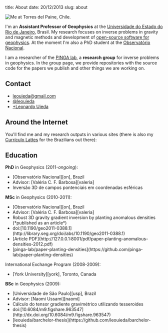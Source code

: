 title: About
date: 20/12/2013
slug: about

![Me at Torres del Paine, Chile.]({filename}/images/torres-del-paine.jpg)

I'm an **Assistant Professor of Geophysics**
at the [Universidade do Estado do Rio de Janeiro][uerj], Brasil.
My research focuses on inverse problems in gravity and magnetic methods
and development of [open-source software for geophysics](/software.html).
At the moment I'm also a PhD student
at the [Observatório Nacional][on].

I am a researcher of the [PINGA lab][pinga],
a **research group** for inverse problems in geophysics.
In the group page,
we provide repositories
with the source code for the papers we publish
and other things we are working on.

## Contact

<ul class="contact-list">
<li><i class="fa fa-envelope fa-lg" title="e-mail"></i>
    <a href="mailto:leouieda@gmail.com"
     title="My personal e-mail.">leouieda@gmail.com</a>
</li>
<li><i class="fa fa-twitter fa-lg" title="Twitter"></i>
    <a class="external reference"
     href="https://twitter.com/leouieda">@leouieda</a>
</li>
<li><i class="fa fa-google-plus-square fa-lg" title="Google+"></i>
    <a class="external reference"
     href="https://plus.google.com/u/0/+LeonardoUieda">+Leonardo Uieda</a>
</li>
</ul>


## Around the Internet

You'll find me and my research outputs in various sites
(there is also my [Currículo Lattes](http://lattes.cnpq.br/8939551682050504)
for the Brazilians out there):

<div style="text-align: center;">
<a href="https://github.com/leouieda"><i class="fa fa-github-square fa-3x" title="Github"></i></a>
<a href="http://figshare.com/authors/Leonardo%20Uieda/97471"><i class="ai ai-figshare-square fa-3x" title="figshare"></i></a>
<a href="http://impactstory.org/leouieda"><i class="ai ai-impactstory-square fa-3x" title="ImpactStory"></i></a>
<a href="http://scholar.google.com.br/citations?user=qfmPrUEAAAAJ"><i class="ai ai-google-scholar-square fa-3x" title="Google Scholar"></i></a>
<a href="https://www.researchgate.net/profile/Leonardo_Uieda"><i class="ai ai-researchgate-square fa-3x" title="ResearchGate"></i></a>
<a href="http://orcid.org/0000-0001-6123-9515"><i class="ai ai-orcid-square fa-3x" title="ORCID"></i></a>
<a href="http://www.linkedin.com/in/uieda"><i class="fa fa-linkedin-square fa-3x" title="LinkedIn"></i></a>
</div>

## Education

**PhD** in Geophysics (2011-*ongoing*):
<ul class="edu-list">
<li><i class="fa fa-university fa-fw"></i>
    [Observatório Nacional][on], Brazil
</li>
<li><i class="fa fa-graduation-cap fa-fw"></i>
    Advisor: [Valéria C. F. Barbosa][valeria]
</li>
<li><i class="fa fa-book fa-fw"></i>
    Inversão 3D de campos pontenciais em coordenadas esféricas
</li>
</ul>

**MSc** in Geophysics (2010-2011):
<ul class="edu-list">
<li><i class="fa fa-university fa-fw"></i>
    [Observatório Nacional][on], Brazil
</li>
<li><i class="fa fa-graduation-cap fa-fw"></i>
    Advisor: [Valéria C. F. Barbosa][valeria]
</li>
<li><i class="fa fa-book fa-fw"></i>
    Robust 3D gravity gradient inversion by planting anomalous densities
    (*published as an article*)
</li>
<li><i class="fa fa-link fa-fw"></i>
    doi:[10.1190/geo2011-0388.1](http://library.seg.org/doi/abs/10.1190/geo2011-0388.1)
</li>
<li><i class="fa fa-file-pdf-o fa-fw"></i>
    [Article PDF](http://127.0.0.1:8001/pdf/paper-planting-anomalous-densities-2012.pdf)
</li>
<li><i class="fa fa-github-square fa-fw"></i>
    [pinga-lab/paper-planting-densities](https://github.com/pinga-lab/paper-planting-densities)
</li>
</ul>

International Exchange Program (2008-2009):
<ul class="edu-list">
<li><i class="fa fa-university fa-fw"></i>
    [York University][york], Toronto, Canada
</li>
</ul>

**BSc** in Geophysics (2009):
<ul class="edu-list">
<li><i class="fa fa-university fa-fw"></i>
    [Universidade de São Paulo][usp], Brazil
</li>
<li><i class="fa fa-graduation-cap fa-fw"></i>
    Advisor: [Naomi Ussami][naomi]
</li>
<li><i class="fa fa-book fa-fw"></i>
    Cálculo do tensor gradiente gravimétrico utilizando tesseroides
</li>
<li><i class="fa fa-link fa-fw"></i>
    doi:[10.6084/m9.figshare.963547](http://dx.doi.org/10.6084/m9.figshare.963547)
</li>
<li><i class="fa fa-github-square fa-fw"></i>
    [leouieda/barchelor-thesis](https://github.com/leouieda/barchelor-thesis)
</li>
</ul>

[uerj]: http://www.fgel.uerj.br/index.htm
[on]: http://www.on.br
[pinga]: https://github.com/pinga-lab
[york]: http://www.yorku.ca/esse/
[usp]: http://www.iag.usp.br
[naomi]: http://lattes.cnpq.br/6704246490515612
[valeria]: http://lattes.cnpq.br/0391036221142471

